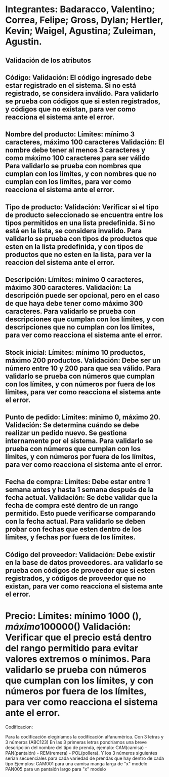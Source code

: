 Integrantes: Badaracco, Valentino; Correa, Felipe; Gross, Dylan; Hertler, Kevin; Waigel, Agustina; Zuleiman, Agustin.
==================================================================================================================================================
Validación de los atributos
---------------------------
Código: 
Validación: El código ingresado debe estar registrado en el sistema. Si no está registrado, se considera inválido.
Para validarlo se prueba con códigos que si esten registrados, y códigos que no existan, para ver como reacciona el sistema ante el error.
--------------------------------------------------------------------------------------------------------------------------------------------------
Nombre del producto:
Límites: mínimo 3 caracteres, máximo 100 caracteres
Validación: El nombre debe tener al menos 3 caracteres y como máximo 100 caracteres para ser válido
Para validarlo se prueba con nombres que cumplan con los límites, y con nombres que no cumplan con los límites, para ver como reacciona el sistema ante el error.
--------------------------------------------------------------------------------------------------------------------------------------------------
Tipo de producto:
Validación: Verificar si el tipo de producto seleccionado se encuentra entre los tipos permitidos en una lista predefinida. Si no está en la lista, se considera invalido.
Para validarlo se prueba con tipos de productos que esten en la lista predefinida, y con tipos de productos que no esten en la lista, para ver la reaccion del sistema ante el error.
--------------------------------------------------------------------------------------------------------------------------------------------------
Descripción:
Límites: mínimo 0 caracteres, máximo 300 caracteres.
Validación: La descripción puede ser opcional, pero en el caso de que haya debe tener como máximo 300 caracteres.
Para validarlo se prueba con descripciones que cumplan con los límites, y con descripciones que no cumplan con los límites, para ver como reacciona el sistema ante el error.
--------------------------------------------------------------------------------------------------------------------------------------------------
Stock inicial:
Límites: mínimo 10 productos, máximo 200 productos.
Validación: Debe ser un número entre 10 y 200 para que sea válido.
Para validarlo se prueba con números que cumplan con los límites, y con números por fuera de los límites, para ver como reacciona el sistema ante el error.
--------------------------------------------------------------------------------------------------------------------------------------------------
Punto de pedido: 
Límites: minimo 0, máximo 20.
Validación: Se determina cuándo se debe realizar un pedido nuevo. Se gestiona internamente por el sistema.
Para validarlo se prueba con números que cumplan con los límites, y con números por fuera de los límites, para ver como reacciona el sistema ante el error.
--------------------------------------------------------------------------------------------------------------------------------------------------
Fecha de compra:
Límites: Debe estar entre 1 semana antes y hasta 1 semana después de la fecha actual.
Validación: Se debe validar que la fecha de compra esté dentro de un rango permitido. Esto puede verificarse comparando con la fecha actual.
Para validarlo se deben probar con fechas que esten dentro de los límites, y fechas por fuera de los límites.
--------------------------------------------------------------------------------------------------------------------------------------------------
Código del proveedor:
Validación: Debe existir en la base de datos proveedores.
ara validarlo se prueba con códigos de proveedor que si esten registrados, y códigos de proveedor que no existan, para ver como reacciona el sistema ante el error.
--------------------------------------------------------------------------------------------------------------------------------------------------
Precio:
Límites: mínimo 1000 ($), máximo 100000 ($)
Validación: Verificar que el precio está dentro del rango permitido para evitar valores extremos o mínimos.
Para validarlo se prueba con números que cumplan con los límites, y con números por fuera de los límites, para ver como reacciona el sistema ante el error.
==================================================================================================================================================
Codificacion:

Para la codificación elegiríamos la codificación alfanumérica. 
Con 3 letras y 3 números (ABC123)
En las 3 primeras letras pondríamos una breve descripción del nombre del tipo de prenda, ejemplo: CAM(camisa) - PAN(pantalón) - REM(remera) - POL(pollera).
Y los 3 números siguientes serian secuenciales para cada variedad de prendas que hay dentro de cada tipo
Ejemplos: 
CAM001 para una camisa manga larga de "x" modelo
PAN005 para un pantalón largo para "x" modelo 
